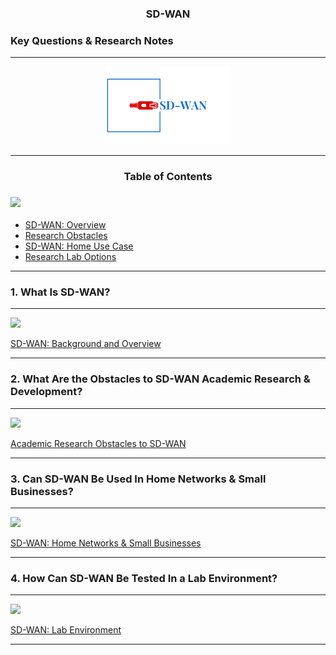 ### <p align="center"> **SD-WAN**
### Key Questions & Research Notes
 </p> 

---
<p align="center">
    <img src="Logo.png" width=200px>
</p>

---

### <p align="center"> **Table of Contents** 
### ![](https://img.shields.io/badge/Table%20of%20Contents-List-blue)

 </p> 


- [SD-WAN: Overview](#1-what-is-sd-wan)
- [Research Obstacles](#2-what-are-the-obstacles-to-sd-wan-academic-research--development)
- [SD-WAN: Home Use Case](#3-can-sd-wan-be-used-in-home-networks--small-businesses)
- [Research Lab Options](#4-how-can-sd-wan-be-tested-in-a-lab-environment)

---

### 1. What Is SD-WAN?
---
![](https://img.shields.io/badge/SD--WAN-Definition-blue)
<p>
<a href="SD-WAN Overview/">
SD-WAN: Background and Overview</a>
</p>

---
### 2. What Are the Obstacles to SD-WAN Academic Research & Development?
---
![](https://img.shields.io/badge/Obstacles-SD--WAN%20Research-red)

<p>
<a href="SD-WAN-Research-Notes/">
Academic Research Obstacles to SD-WAN</a>

</p>

---

### 3. Can SD-WAN Be Used In Home Networks & Small Businesses?
---
![](https://img.shields.io/badge/SD--WAN-Home%20Networks-green)


<a href="SD-WAN Home Use-Cases/">
SD-WAN: Home Networks & Small Businesses</a>


---

### 4. How Can SD-WAN Be Tested In a Lab Environment?

---
![](https://img.shields.io/badge/SD--WAN-Lab%20Environment-yellow)
<p>
<a href="Research Methodology & Lab">
SD-WAN: Lab Environment</a>
</p>

---




